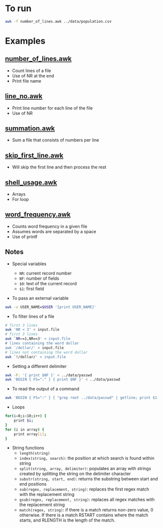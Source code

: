 # To run
```bash
awk -f number_of_lines.awk ../data/population.csv
```

# Examples

## [number_of_lines.awk](number_of_lines.awk)
* Count lines of a file
* Use of NR at the end
* Print file name

## [line_no.awk](line_no.awk)
* Print line number for each line of the file
* Use of NR

## [summation.awk](summation.awk)
* Sum a file that consists of numbers per line

## [skip_first_line.awk](skip_first_line.awk)
* Will skip the first line and then process the rest

## [shell_usage.awk](shell_usage.awk)
* Arrays
* For loop

## [word_frequency.awk](word_frequency.awk)
* Counts word frequency in a given file
* Assumes words are separated by a space
* Use of printf

## Notes

* Special variables
  * `NR`: current record number
  * `NF`: number of fields
  * `$0`: text of the current record
  * `$1`: first field

* To pass an external variable
```bash
awk -v USER_NAME=$USER '{print USER_NAME}'
```

* To filter lines of a file
```bash
# first 3 lines
awk 'NR < 3' < input.file
# first 3 lines
awk `NR==1,NR==3' < input.file
# lines containing the word dollar
awk `/dollar/' < input.file
# lines not containing the word dollar
awk `!/dollar/' < input.file
```

* Setting a different delimiter
```bash
awk -F: '{ print $NF }' < ../data/passwd
awk 'BEGIN { FS=":" } { print $NF }' < ../data/passwd
```

* To read the output of a command
```bash
awk 'BEGIN { FS=":" } { "grep root ../data/passwd" | getline; print $1,$6}' < input.file
```

* Loops
```bash
for(i=0;i<10;i++) {
    print $i;
}
for (i in array) {
    print array[i];
}
```

* String functions
   * `length(string)`
   * `index(string, search)`: the position at which search is found within string
   * `split(string, array, delimiter)`: populates an array with strings created by splitting the string on the delimiter character
   * `substr(string, start, end)`: returns the substring between start and end positions
   * `sub(regex, replacement, string)`: replaces the first regex match with the replacement string
   * `gsub(regex, replacement, string)`: replaces all regex matches with the replacement string
   * `match(regex, string)`: if there is a match returns non-zero value, 0 otherwise. If there
   is a match RSTART contains where the match starts, and RLENGTH is the length of the match.
